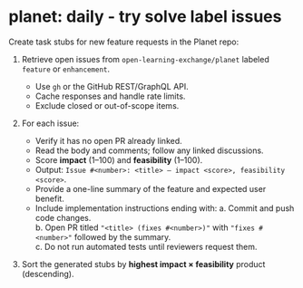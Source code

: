 # planet: daily - try solve label issues

Create task stubs for new feature requests in the Planet repo:

1. Retrieve open issues from `open-learning-exchange/planet` labeled `feature` or `enhancement`.
   - Use `gh` or the GitHub REST/GraphQL API.
   - Cache responses and handle rate limits.
   - Exclude closed or out-of-scope items.

2. For each issue:
   - Verify it has no open PR already linked.
   - Read the body and comments; follow any linked discussions.
   - Score **impact** (1–100) and **feasibility** (1–100).
   - Output: `Issue #<number>: <title> – impact <score>, feasibility <score>`.
   - Provide a one-line summary of the feature and expected user benefit.
   - Include implementation instructions ending with:
     a. Commit and push code changes.  
     b. Open PR titled `"<title> (fixes #<number>)"` with `"fixes #<number>"` followed by the summary.  
     c. Do not run automated tests until reviewers request them.

3. Sort the generated stubs by **highest impact × feasibility** product (descending).
